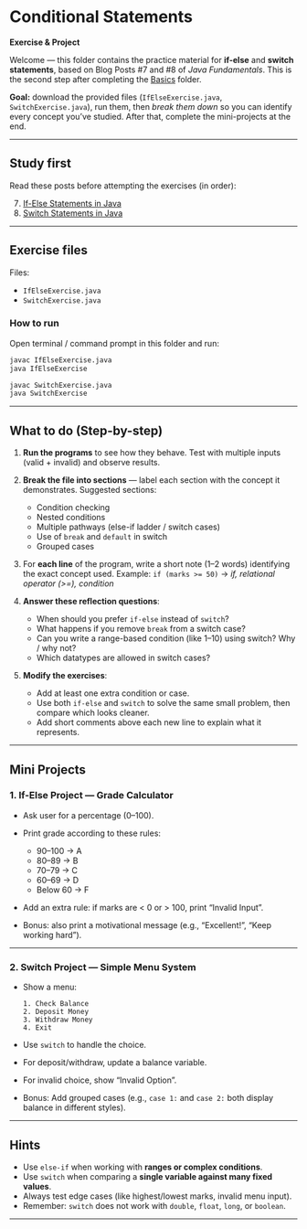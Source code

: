 # Conditional Statements

**Exercise & Project**

Welcome — this folder contains the practice material for **if-else** and **switch statements**, based on Blog Posts #7 and #8 of *Java Fundamentals*.
This is the second step after completing the [Basics](../Basics/README.md) folder.

**Goal:** download the provided files (`IfElseExercise.java`, `SwitchExercise.java`), run them, then *break them down* so you can identify every concept you’ve studied. After that, complete the mini-projects at the end.

---

## Study first

Read these posts before attempting the exercises (in order):

7. [If-Else Statements in Java](https://hassan-codes.blogspot.com/2025/08/07-java-fundamentals-if-else-statements.html)
8. [Switch Statements in Java](https://hassan-codes.blogspot.com/2025/08/08-java-fundamentals-switch-statements.html)

---

## Exercise files

Files:

* `IfElseExercise.java`
* `SwitchExercise.java`

### How to run

Open terminal / command prompt in this folder and run:

```bash
javac IfElseExercise.java
java IfElseExercise

javac SwitchExercise.java
java SwitchExercise
```

---

## What to do (Step-by-step)

1. **Run the programs** to see how they behave. Test with multiple inputs (valid + invalid) and observe results.
2. **Break the file into sections** — label each section with the concept it demonstrates. Suggested sections:

   * Condition checking
   * Nested conditions
   * Multiple pathways (else-if ladder / switch cases)
   * Use of `break` and `default` in switch
   * Grouped cases
3. For **each line** of the program, write a short note (1–2 words) identifying the exact concept used. Example:
   `if (marks >= 50)` → *if, relational operator (>=), condition*
4. **Answer these reflection questions**:

   * When should you prefer `if-else` instead of `switch`?
   * What happens if you remove `break` from a switch case?
   * Can you write a range-based condition (like 1–10) using switch? Why / why not?
   * Which datatypes are allowed in switch cases?
5. **Modify the exercises**:

   * Add at least one extra condition or case.
   * Use both `if-else` and `switch` to solve the same small problem, then compare which looks cleaner.
   * Add short comments above each new line to explain what it represents.

---

## Mini Projects

### 1. If-Else Project — **Grade Calculator**

* Ask user for a percentage (0–100).
* Print grade according to these rules:

  * 90–100 → A
  * 80–89 → B
  * 70–79 → C
  * 60–69 → D
  * Below 60 → F
* Add an extra rule: if marks are < 0 or > 100, print “Invalid Input”.
* Bonus: also print a motivational message (e.g., “Excellent!”, “Keep working hard”).

---

### 2. Switch Project — **Simple Menu System**

* Show a menu:

  ```
  1. Check Balance
  2. Deposit Money
  3. Withdraw Money
  4. Exit
  ```
* Use `switch` to handle the choice.
* For deposit/withdraw, update a balance variable.
* For invalid choice, show “Invalid Option”.
* Bonus: Add grouped cases (e.g., `case 1:` and `case 2:` both display balance in different styles).

---

## Hints

* Use `else-if` when working with **ranges or complex conditions**.
* Use `switch` when comparing a **single variable against many fixed values**.
* Always test edge cases (like highest/lowest marks, invalid menu input).
* Remember: `switch` does not work with `double`, `float`, `long`, or `boolean`.

---
